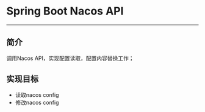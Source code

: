 # Spring Boot Nacos API
- - - 
## 简介
调用Nacos API，实现配置读取，配置内容替换工作；

## 实现目标
- 读取nacos config
- 修改nacos config